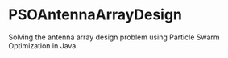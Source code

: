 # PSOAntennaArrayDesign
Solving the antenna array design problem using Particle Swarm Optimization in Java
